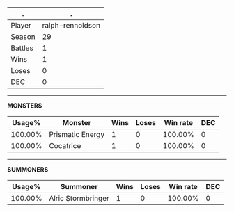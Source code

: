 .|.
|-|-
Player|ralph-rennoldson
Season|29
Battles|1
Wins|1
Loses|0
DEC|0

---
**MONSTERS**

Usage%|Monster|Wins|Loses|Win rate|DEC|
-|-|-|-|-|-|
100.00%|Prismatic Energy|1|0|100.00%|0|
100.00%|Cocatrice|1|0|100.00%|0|

---
**SUMMONERS**

Usage%|Summoner|Wins|Loses|Win rate|DEC|
-|-|-|-|-|-|
100.00%|Alric Stormbringer|1|0|100.00%|0|
